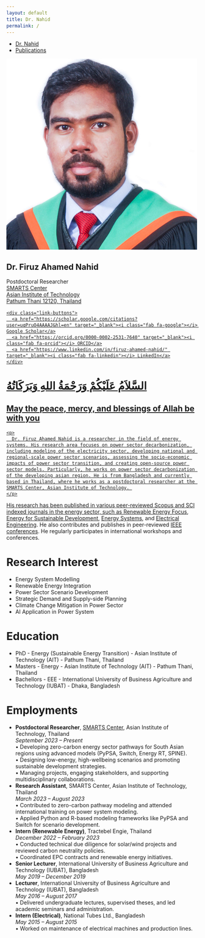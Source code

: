 ```yaml
---
layout: default
title: Dr. Nahid
permalink: /
---
```


<!-- TOP NAVIGATION -->
<nav class="top-nav">
  <ul>
    <li><a href="/">Dr. Nahid</a></li>
    <li><a href="/publications/">Publications</a></li>
  </ul>
</nav> 

<!-- TWO COLUMN CONTAINER -->
<div class="homepage-container">
  
  <!-- LEFT SECTION: PHOTO + BUTTONS -->
  <div class="left-panel">
    <img src="/image/Untitled design.png" alt="Dr. Nahid" class="profile-pic">
    <h2>Dr. Firuz Ahamed Nahid</h2>
    <p> Postdoctoral Researcher <br>
    <a href="https://smartscenter.ait.ac.th/smarts-people" target="_blank">SMARTS Center</a><br>
    <a href="https://ait.ac.th/" target="_blank"> Asian Institute of Technology<br>
    Pathum Thani 12120, Thailand
    </p>
    
    <div class="link-buttons">
      <a href="https://scholar.google.com/citations?user=uqPruO4AAAAJ&hl=en" target="_blank"><i class="fab fa-google"></i> Google Scholar</a>
      <a href="https://orcid.org/0000-0002-2531-7640" target="_blank"><i class="fab fa-orcid"></i> ORCID</a>
      <a href="https://www.linkedin.com/in/firuz-ahamed-nahid/" target="_blank"><i class="fab fa-linkedin"></i> LinkedIn</a>
    </div>
  </div>

  <!-- RIGHT SECTION: BIO -->
<div class="right-panel">
    <div class="intro-heading">
      <h1> السَّلاَمُ عَلَيْكُمْ وَرَحْمَةُ اللهِ وَبَرَكَاتُهُ </h1>
      <h2> May the peace, mercy, and blessings of Allah be with you </h2>
    </div>
  
    <p>
      Dr. Firuz Ahamed Nahid is a researcher in the field of energy systems. His research area focuses on power sector decarbonization, including modeling of the electricity sector, developing national and regional-scale power sector scenarios, assessing the socio-economic impacts of power sector transition, and creating open-source power sector models. Particularly, he works on power sector decarbonization of the developing asian region. He is from Bangladesh and currently based in Thailand, where he works as a postdoctoral researcher at the SMARTS Center, Asian Institute of Technology. 
    </p>
  
   <p>
  His research has been published in various peer-reviewed Scopus and SCI indexed journals in the energy sector, such as 
  <a href="https://www.sciencedirect.com/journal/renewable-energy-focus" target="_blank">Renewable Energy Focus</a>, 
  <a href="https://www.sciencedirect.com/journal/energy-for-sustainable-development" target="_blank">Energy for Sustainable Development</a>, 
  <a href="https://www.springer.com/journal/12667" target="_blank">Energy Systems</a>, and 
  <a href="https://www.springer.com/journal/202" target="_blank">Electrical Engineering</a>. 
  He also contributes and publishes in peer-reviewed 
  <a href="https://ieeexplore.ieee.org/Xplore/home.jsp" target="_blank">IEEE conferences</a>. 
  He regularly participates in international workshops and conferences.
</p>


  <h1> Research Interest </h1>
    <ul>
        <li> Energy System Modelling  </li>
        <li> Renewable Energy Integration  </li>
        <li> Power Sector Scenario Development  </li>
        <li> Strategic Demand and Supply-side Planning   </li>
        <li> Climate Change Mitigation in Power Sector  </li>
        <li> AI Application in Power System  </li>
    </ul>

  <h1> Education </h1>
      <ul>
        <li> PhD - Energy (Sustainable Energy Transition) -  Asian Institute of Technology (AIT) - Pathum Thani, Thailand </li>
        <li> Masters - Energy - Asian Institute of Technology (AIT) - Pathum Thani, Thailand  </li>
        <li> Bachellors - EEE - International University of Business Agriculture and Technology (IUBAT) - Dhaka, Bangladesh  </li>
    </ul>
<h1> Employments </h1>
<ul>
  <li>
    <strong>Postdoctoral Researcher</strong>, 
    <a href="https://smartscenter.ait.ac.th/smarts-people" target="_blank">SMARTS Center</a>, 
    Asian Institute of Technology, Thailand <br>
    <em>September 2023 – Present</em><br>
    • Developing zero-carbon energy sector pathways for South Asian regions using advanced models (PyPSA, Switch, Energy RT, SPINE).<br>
    • Designing low-energy, high-wellbeing scenarios and promoting sustainable development strategies.<br>
    • Managing projects, engaging stakeholders, and supporting multidisciplinary collaborations.
  </li>
  <li>
    <strong>Research Assistant</strong>, SMARTS Center, Asian Institute of Technology, Thailand <br>
    <em>March 2023 – August 2023</em><br>
    • Contributed to zero-carbon pathway modeling and attended international training on power system modeling.<br>
    • Applied Python and R-based modeling frameworks like PyPSA and Switch for scenario development.
  </li>
  <li>
    <strong>Intern (Renewable Energy)</strong>, Tractebel Engie, Thailand <br>
    <em>December 2022 – February 2023</em><br>
    • Conducted technical due diligence for solar/wind projects and reviewed carbon neutrality policies.<br>
    • Coordinated EPC contracts and renewable energy initiatives.
  </li>
  <li>
    <strong>Senior Lecturer</strong>, International University of Business Agriculture and Technology (IUBAT), Bangladesh <br>
    <em>May 2019 – December 2019</em>
  </li>
  <li>
    <strong>Lecturer</strong>, International University of Business Agriculture and Technology (IUBAT), Bangladesh <br>
    <em>May 2016 – August 2017</em><br>
    • Delivered undergraduate lectures, supervised theses, and led academic seminars and administration.
  </li>
  <li>
    <strong>Intern (Electrical)</strong>, National Tubes Ltd., Bangladesh <br>
    <em>May 2015 – August 2015</em><br>
    • Worked on maintenance of electrical machines and production lines.
  </li>
</ul>

  
  </div>
</div>
